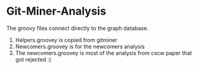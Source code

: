 Git-Miner-Analysis
==================
The groovy files connect directly to the graph database.
1. Helpers.groovey is copied from gitminer
2. Newcomers.groovey is for the newcomers analysis
3. The newcomers.groovey is most of the analysis from cscw paper that got rejected :(
